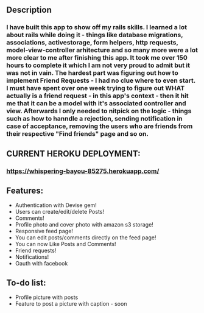 ## Description

### I have built this app to show off my rails skills. I learned a lot about rails while doing it - things like database migrations, associations, activestorage, form helpers, http requests, model-view-controller arhitecture and so many more were a lot more clear to me after finishing this app. It took me over 150 hours to complete it which I am not very proud to admit but it was not in vain. The hardest part was figuring out how to implement Friend Requests - I had no clue where to even start. I must have spent over one week trying to figure out WHAT actually is a friend request - in this app's context - then it hit me that it can be a model with it's associated controller and view. Afterwards I only needed to nitpick on the logic - things such as how to hanndle a rejection, sending notification in case of acceptance, removing the users who are friends from their respective "Find friends" page and so on.

## CURRENT HEROKU DEPLOYMENT:

### https://whispering-bayou-85275.herokuapp.com/


## Features: 

- Authentication with Devise gem!
- Users can create/edit/delete Posts!
- Comments!
- Profile photo and cover photo with amazon s3 storage!
- Responsive feed page!
- You can edit posts/comments directly on the feed page!
- You can now Like Posts and Comments!
- Friend requests!
- Notifications!
- Oauth with facebook

## To-do list:

- Profile picture with posts
- Feature to post a picture with caption - soon


 





